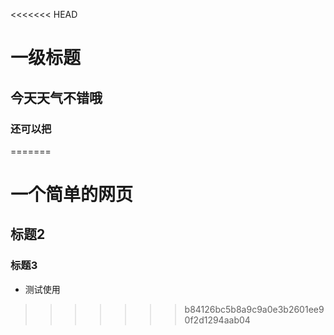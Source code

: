 <<<<<<< HEAD
# 一级标题
## 今天天气不错哦
### 还可以把
=======
# 一个简单的网页

## 标题2
 
 ### 标题3
 
 - 测试使用
>>>>>>> b84126bc5b8a9c9a0e3b2601ee90f2d1294aab04
